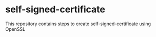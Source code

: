 # self-signed-certificate
This repository contains steps to create self-signed-certificate using OpenSSL
